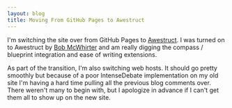 ```yaml
---
layout: blog
title: Moving From GitHub Pages to Awestruct
---
```


I'm switching the site over from GitHub Pages to [Awestruct][]. I was
turned on to Awestruct by [Bob McWhirter][] and am really digging the
compass / blueprint integration and ease of writing extensions.

[awestruct]: http://awestruct.org
[bob mcwhirter]: http://bob.mcwhirter.org

As part of the transition, I'm also switching web hosts. It should go
pretty smoothly but because of a poor IntenseDebate implementation on
my old site I'm having a hard time pulling all the previous blog
comments over. There weren't many to begin with, but I apologize in
advance if I can't get them all to show up on the new site.
